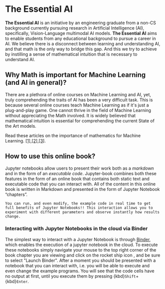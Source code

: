# The Essential AI

**The Essential AI** is an initiative by an engineering graduate from a non-CS background currently pursuing research in Artificial Intelligence (AI), specifically, Vision-Language multimodal AI models. **The Essential AI** aims to enable students from any educational background to pursue a career in AI. We believe there is a disconnect between learning and understanding AI, and that math is the only way to bridge this gap. And this we try to achieve by instilling a sense of mathematical intuition that is necessary to understand AI.

## Why Math is important for Machine Learning (and AI in general)?

There are a plethora of online courses on Machine Learning and AI, yet, truly comprehending the traits of AI has been a very difficult task. This is because several online courses teach Machine Learning as if it's just a plug-and-play game. One cannot thrive in the field of Machine Learning without appreciating the Math involved. It is widely believed that mathematical intuition is essential for comprehending the current State of the Art models. 

Read these articles on the importance of mathematics for Machine Learning. <a target = "_blank" href = "https://www.knowledgehut.com/blog/data-science/importance-of-maths-in-machine-learning" class = 'nlinks'>[1]</a>,<a target = "_blank" href = "https://www.kdnuggets.com/2020/04/mathematics-machine-learning-book.html" class = 'nlinks'>[2]</a>,<a target = "_blank" href = "https://qr.ae/pGLiWZ" class = 'nlinks'>[3]</a>.

## How to use this online book?

Jupyter notebooks allow users to present their work both as a *markdown* and in the form of an *executable code*. Jupyter-book combines both these features in the form of an online book that contains both static text and executable code that you can interact with. All of the content in this online book is written in Markdown and presented in the form of Jupyter Notebook “chapters”.

```{note}
You can run, and even modify, the example code in real time to get full benefits of Jupyter Notebooks!! This interaction allows you to experiment with different parameters and observe instantly how results change.
```

### Interacting with Jupyter Notebooks in the cloud via Binder

The simplest way to interact with a Jupyter Notebook is through
<a target="_blank" href = "https://mybinder.org/">Binder</a>, which enables the execution of a
jupyter notebook in the cloud. To execute these notebooks simply navigate your mouse to
the top right corner of the book chapter you are viewing and click
on the rocket ship icon <i class="fa fa-rocket" aria-hidden="true"></i>, and be sure to select
"Launch Binder". After a moment you should be presented with a
notebook that you can interact with, i.e. you will be able to execute
and even change the example programs. You will see that the code cells
have no output at first, until you execute them by pressing
{kbd}`Shift`\+{kbd}`Enter`.

